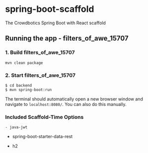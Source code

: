# spring-boot-scaffold
The Crowdbotics Spring Boot with React scaffold

## Running the app - filters_of_awe_15707

### 1. Build filters_of_awe_15707
```
mvn clean package
```
### 2. Start filters_of_awe_15707
```
$ cd backend
$ mvn spring-boot:run
```


The terminal should automatically open a new browser window and navigate to `localhost:8080/`. You can also do this manually.

### Included Scaffold-Time Options

    - java-jwt






  - spring-boot-starter-data-rest



  - h2





